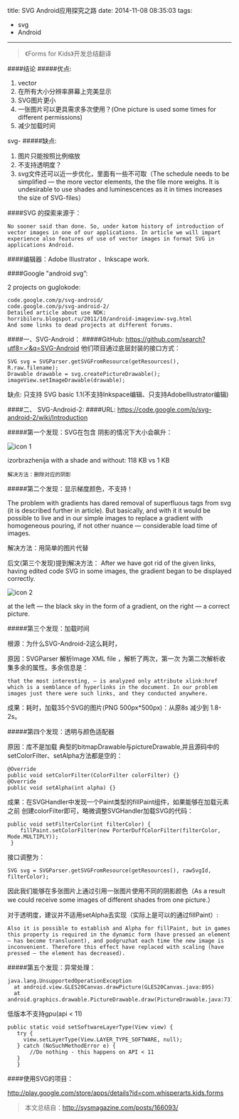 title: SVG Android应用探究之路
date: 2014-11-08 08:35:03
tags:
- svg
- Android

---

> 《Forms for Kids》开发总结翻译

####结论
#####优点: 

1. vector
2. 在所有大小分辨率屏幕上完美显示
3. SVG图片更小
4. 一张图片可以更具需求多次使用？(One picture is used some times for different permissions)
5. 减少加载时间

<!--more-->
svg-
#####缺点:

1. 图片只能按照比例缩放
2. 不支持透明度？
3. svg文件还可以近一步优化，里面有一些不可取（The schedule needs to be simplified — the more vector elements, the the file more weighs. It is undesirable to use shades and luminescences as it in times increases the size of SVG-files）	

####SVG 的探索来源于：

	No sooner said than done. So, under katom history of introduction of vector images in one of our applications. In article we will impart experience also features of use of vector images in format SVG in applications Android.
	
####编辑器：Adobe Illustrator 、Inkscape work.

####Google "android svg”:

2 projects on guglokode:

	code.google.com/p/svg-android/
	code.google.com/p/svg-android-2/
	Detailed article about use NDK:
	horribileru.blogspot.ru/2011/10/android-imageview-svg.html
	And some links to dead projects at different forums.


####一、SVG-Android：
#####GitHub: https://github.com/search?utf8=✓&q=SVG-Android
他们项目通过底层封装的接口方式：

	SVG svg = SVGParser.getSVGFromResource(getResources(), R.raw.filename);
	Drawable drawable = svg.createPictureDrawable();
	imageView.setImageDrawable(drawable);

缺点: 只支持 SVG basic 1.1(不支持Inkspace编辑、只支持AdobeIllustrator编辑)

####二、 SVG-Android-2:
####URL: https://code.google.com/p/svg-android-2/wiki/Introduction

#####第一个发现：SVG在包含 阴影的情况下大小会飙升：

![icon 1](/img/svg-k-1.png)

izorbrazhenija with a shade and without: 118 KB vs 1 KB

	解决方法：删除对应的阴影

#####第二个发现：显示梯度颜色，不支持！

The problem with gradients has dared removal of superfluous tags from svg (it is described further in article). But basically, and with it it would be possible to live and in our simple images to replace a gradient with homogeneous pouring, if not other nuance — considerable load time of images.

解决方法：用简单的图片代替

后文(第三个发现)提到解决方法： After we have got rid of the given links, having edited code SVG in some images, the gradient began to be displayed correctly.

![icon 2](/img/svg-k-2.png)

 at the left — the black sky in the form of a gradient, on the right — a correct picture.
 
#####第三个发现：加载时间

根源：为什么SVG-Android-2这么耗时，

原因：SVGParser 解析Image XML file ，解析了两次，第一次 为第二次解析收集多余的属性。多余信息是：

	that the most interesting, — is analyzed only attribute xlink:href which is a semblance of hyperlinks in the document. In our problem images just there were such links, and they conducted anywhere. 

成果：耗时，加载35个SVG的图片(PNG 500px*500px)：从原8s 减少到 1.8-2s。

#####第四个发现：透明与颜色适配器

原因：库不是加载 典型的bitmapDrawable与pictureDrawable,并且源码中的setColorFilter、setAlpha方法都是空的：

	@Override
	public void setColorFilter(ColorFilter colorFilter) {}
	@Override
	public void setAlpha(int alpha) {}

成果：在SVGHandler中发现一个Paint类型的fillPaint组件，如果能够在加载元素之前 创建colorFilter即可，略微调整SVGHandler加载SVG的代码：

	public void setFilterColor(int filterColor) {
        fillPaint.setColorFilter(new PorterDuffColorFilter(filterColor, Mode.MULTIPLY));
	 }
	 
接口调整为：

	SVG svg = SVGParser.getSVGFromResource(getResources(), rawSvgId, filterColor);
	
因此我们能够在多张图片上通过引用一张图片使用不同的阴影颜色（As a result we could receive some images of different shades from one picture.）

对于透明度，建议并不适用setAlpha去实现（实际上是可以的通过fillPaint）:

	Also it is possible to establish and Alpha for fillPaint, but in games this property is required in the dynamic form (have pressed an element — has become translucent), and podgruzhat each time the new image is inconvenient. Therefore this effect have replaced with scaling (have pressed — the element has decreased).
	
#####第五个发现：异常处理：

	java.lang.UnsupportedOperationException
      at android.view.GLES20Canvas.drawPicture(GLES20Canvas.java:895)
      at android.graphics.drawable.PictureDrawable.draw(PictureDrawable.java:73)

低版本不支持gpu(api < 11)

	public static void setSoftwareLayerType(View view) {
       try {
         view.setLayerType(View.LAYER_TYPE_SOFTWARE, null);
       } catch (NoSuchMethodError e) {
           //Do nothing - this happens on API < 11
       }
       }
       
####使用SVG的项目：

http://play.google.com/store/apps/details?id=com.whisperarts.kids.forms

> 本文总结自：http://sysmagazine.com/posts/166093/